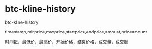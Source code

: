 btc-kline-history
=================

btc-kline-history

timestamp,minprice,maxprice,startprice,endprice,amount,priceamount

时间戳，最低价，最高价，开始价格，结束价格，成交量，成交额
